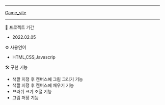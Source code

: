 ***

[Game_site](https://mingnana.github.io/Portfolio_GAME-SITE/index.html) 

***

📆 프로젝트 기간
* 2022.02.05

⚙ 사용언어
* HTML,CSS,Javascrip 

🛠 구현 기능
* 색깔 지정 후 캔버스에 그림 그리기 기능
* 색깔 지정 후 캔버스에 채우기 기능
* 브러쉬 크기 조절 기능
* 그림 저장 기능
